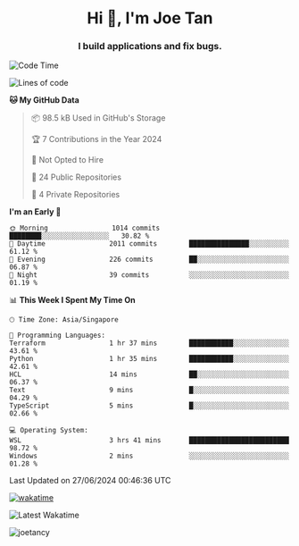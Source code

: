 <h1 align="center">Hi 👋, I'm Joe Tan</h1>
<h3 align="center">I build applications and fix bugs.</h3>

<!--START_SECTION:waka-->
![Code Time](http://img.shields.io/badge/Code%20Time-1%2C378%20hrs%2010%20mins-blue)

![Lines of code](https://img.shields.io/badge/From%20Hello%20World%20I%27ve%20Written-46.5%20million%20lines%20of%20code-blue)

**🐱 My GitHub Data** 

> 📦 98.5 kB Used in GitHub's Storage 
 > 
> 🏆 7 Contributions in the Year 2024
 > 
> 🚫 Not Opted to Hire
 > 
> 📜 24 Public Repositories 
 > 
> 🔑 4 Private Repositories 
 > 
**I'm an Early 🐤** 

```text
🌞 Morning                1014 commits        ████████░░░░░░░░░░░░░░░░░   30.82 % 
🌆 Daytime                2011 commits        ███████████████░░░░░░░░░░   61.12 % 
🌃 Evening                226 commits         ██░░░░░░░░░░░░░░░░░░░░░░░   06.87 % 
🌙 Night                  39 commits          ░░░░░░░░░░░░░░░░░░░░░░░░░   01.19 % 
```


📊 **This Week I Spent My Time On** 

```text
🕑︎ Time Zone: Asia/Singapore

💬 Programming Languages: 
Terraform                1 hr 37 mins        ███████████░░░░░░░░░░░░░░   43.61 % 
Python                   1 hr 35 mins        ███████████░░░░░░░░░░░░░░   42.61 % 
HCL                      14 mins             ██░░░░░░░░░░░░░░░░░░░░░░░   06.37 % 
Text                     9 mins              █░░░░░░░░░░░░░░░░░░░░░░░░   04.29 % 
TypeScript               5 mins              █░░░░░░░░░░░░░░░░░░░░░░░░   02.66 % 

💻 Operating System: 
WSL                      3 hrs 41 mins       █████████████████████████   98.72 % 
Windows                  2 mins              ░░░░░░░░░░░░░░░░░░░░░░░░░   01.28 % 
```


 Last Updated on 27/06/2024 00:46:36 UTC
<!--END_SECTION:waka-->
[![wakatime](https://wakatime.com/badge/user/e0e3a0f0-6d69-4241-946d-0baaf7b91278.svg)](https://wakatime.com/@e0e3a0f0-6d69-4241-946d-0baaf7b91278)

![Latest Wakatime](https://github.com/joetancy/joetancy/workflows/Latest%20Wakatime/badge.svg)

<p align="left"> <img src="https://komarev.com/ghpvc/?username=joetancy" alt="joetancy" /> </p>


